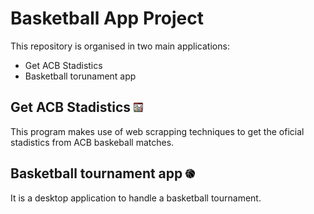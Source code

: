 # Basketball App Project

This repository is organised in two main applications:

- Get ACB Stadistics
- Basketball torunament app

## Get ACB Stadistics <img width="15" height="15" src="./Images/analytics.png">

This program makes use of web scrapping techniques to get the oficial stadistics from ACB baskeball matches.

## Basketball tournament app <img width="15" height="15" src="./Images/basketball-ball.png">

It is a desktop application to handle a basketball tournament.
